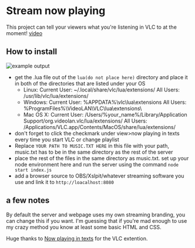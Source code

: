 # Stream now playing
This project can tell your viewers what you're listening in VLC to at the moment!
[video](https://www.youtube.com/watch?v=3JcmPzo0y4M)
## How to install
![example output](https://cdn.discordapp.com/attachments/561279910203883523/769139586873950248/2020-10-23_12-03-09.00_00_19_19.Still001.png)
 - get the .lua file out of the ``lua(do not place here)`` directory and place it in both of the directories that are listed under your OS
	 - Linux:   Current User: ~/.local/share/vlc/lua/extensions/
	        All Users: /usr/lib/vlc/lua/extensions/
	 - Windows:   Current User: %APPDATA%\vlc\lua\extensions
		        All Users: %ProgramFiles%\VideoLAN\VLC\lua\extensions\
	 - Mac OS X:   Current User: /Users/%your_name%/Library/Application Support/org.videolan.vlc/lua/extensions/
		        All Users: /Applications/VLC.app/Contents/MacOS/share/lua/extensions/
- don't forget to click the checkmark under view>now playing in texts every time you start VLC or change playlist
- Replace ``YOUR PATH TO MUSIC.TXT HERE`` in this file with your path, music.txt has to be in the same directory as the rest of the server
- place the rest of the files in the same directory as music.txt. set up your node environment here and run the server using the command ``node start index.js``
- add a browser source to OBS/Xslpit/whatever streaming software you use and link it to ``http://loacalhost:8080``
## a few notes

By default the server and webpage uses my own streaming branding, you can change this if you want. I'm guessing that if you're mad enough to use my crazy method you know at least some basic HTML and CSS.

Huge thanks to [Now playing in texts](https://addons.videolan.org/p/1172613/) for the VLC extention.

